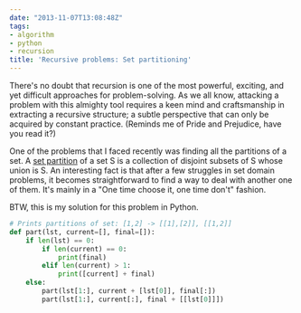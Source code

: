 ```yaml
---
date: "2013-11-07T13:08:48Z"
tags:
- algorithm
- python
- recursion
title: 'Recursive problems: Set partitioning'
---
```


There's no doubt that recursion is one of the most powerful, exciting, and yet difficult approaches for problem-solving. As we all know, attacking a problem with this almighty tool requires a keen mind and craftsmanship in extracting a recursive structure; a subtle perspective that can only be acquired by constant practice. (Reminds me of Pride and Prejudice, have you read it?)

One of the problems that I faced recently was finding all the partitions of a set. A [set partition](http://mathworld.wolfram.com/SetPartition.html) of a set S is a collection of disjoint subsets of S whose union is S. An interesting fact is that after a few struggles in set domain problems, it becomes straightforward to find a way to deal with another one of them. It's mainly in a "One time choose it, one time don't" fashion.

BTW, this is my solution for this problem in Python.

```python
# Prints partitions of set: [1,2] -> [[1],[2]], [[1,2]]
def part(lst, current=[], final=[]):
    if len(lst) == 0:
        if len(current) == 0:
            print(final)
        elif len(current) > 1:
            print([current] + final)
    else:
        part(lst[1:], current + [lst[0]], final[:])
        part(lst[1:], current[:], final + [[lst[0]]])
```